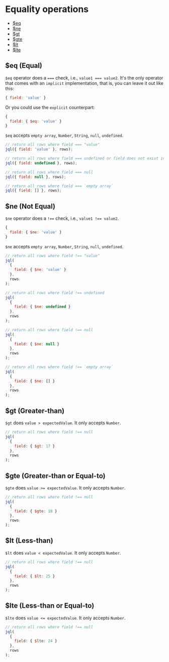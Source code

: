 # Equality operations

- [$eq](#eq-equal)
- [$ne](#ne-not-equal)
- [$gt](#gt-greater-than)
- [$gte](#gte-greater-than-or-equal-to)
- [$lt](#lt-less-than)
- [$lte](#lte-less-than-or-equal-to)

## $eq (Equal)

`$eq` operator does a `===` check, i.e., `value1 === value2`. It's the only operator that comes with an `implicit` implementation, that is, you can leave it out like this:

```js
{ field: 'value' }
```

Or you could use the `explicit` counterpart:

```js
{
  field: { $eq: 'value' }
}
```

`$eq` accepts `empty array`, `Number`, `String`, `null`, `undefined`.

```js
// return all rows where field === "value"
jql({ field: 'value' }, rows);

// return all rows where field === undefined or field does not exist in the Object
jql({ field: undefined }, rows);

// return all rows where field === null
jql({ field: null }, rows);

// return all rows where field === `empty array`
jql({ field: [] }, rows);
```

## $ne (Not Equal)

`$ne` operator does a `!==` check, i.e., `value1 !== value2`.

```js
{
  field: { $ne: 'value' }
}
```

`$ne` accepts `empty array`, `Number`, `String`, `null`, `undefined`.

```js
// return all rows where field !== "value"
jql(
  {
    field: { $ne: 'value' }
  },
  rows
);

// return all rows where field !== undefined
jql(
  {
    field: { $ne: undefined }
  },
  rows
);

// return all rows where field !== null
jql(
  {
    field: { $ne: null }
  },
  rows
);

// return all rows where field !== `empty array`
jql(
  {
    field: { $ne: [] }
  },
  rows
);
```

## $gt (Greater-than)

`$gt` does `value > expectedValue`. It only accepts `Number`.


```js
// return all rows where field !== null
jql(
  {
    field: { $gt: 17 }
  },
  rows
);
```

## $gte (Greater-than or Equal-to)

`$gte` does `value >= expectedValue`. It only accepts `Number`.


```js
// return all rows where field !== null
jql(
  {
    field: { $gte: 18 }
  },
  rows
);
```

## $lt (Less-than)

`$lt` does `value < expectedValue`. It only accepts `Number`.


```js
// return all rows where field !== null
jql(
  {
    field: { $lt: 25 }
  },
  rows
);
```

## $lte (Less-than or Equal-to)

`$lte` does `value <= expectedValue`. It only accepts `Number`.


```js
// return all rows where field !== null
jql(
  {
    field: { $lte: 24 }
  },
  rows
);
```
